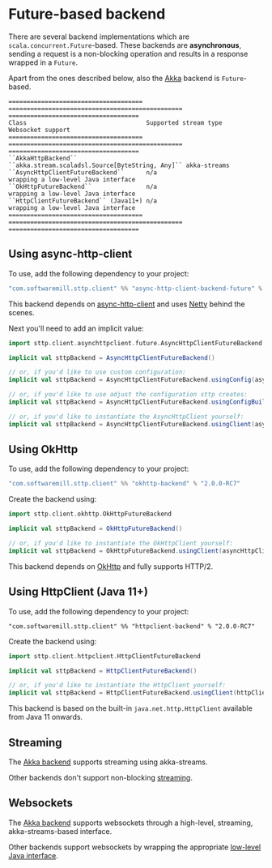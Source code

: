 # Future-based backend

There are several backend implementations which are `scala.concurrent.Future`-based. These backends are **asynchronous**, sending a request is a non-blocking operation and results in a response wrapped in a `Future`. 

Apart from the ones described below, also the [Akka](akka.html) backend is `Future`-based.

```eval_rst
===================================== ================================================ ====================================
Class                                 Supported stream type                            Websocket support
===================================== ================================================ ====================================
``AkkaHttpBackend``                   ``akka.stream.scaladsl.Source[ByteString, Any]`` akka-streams
``AsyncHttpClientFutureBackend``      n/a                                              wrapping a low-level Java interface
``OkHttpFutureBackend``               n/a                                              wrapping a low-level Java interface
``HttpClientFutureBackend`` (Java11+) n/a                                              wrapping a low-level Java interface
===================================== ================================================ ====================================
```

## Using async-http-client

To use, add the following dependency to your project:

```scala
"com.softwaremill.sttp.client" %% "async-http-client-backend-future" % "2.0.0-RC7"
```

This backend depends on [async-http-client](https://github.com/AsyncHttpClient/async-http-client) and uses [Netty](http://netty.io) behind the scenes.

Next you'll need to add an implicit value:

```scala
import sttp.client.asynchttpclient.future.AsyncHttpClientFutureBackend

implicit val sttpBackend = AsyncHttpClientFutureBackend()

// or, if you'd like to use custom configuration:
implicit val sttpBackend = AsyncHttpClientFutureBackend.usingConfig(asyncHttpClientConfig)

// or, if you'd like to use adjust the configuration sttp creates:
implicit val sttpBackend = AsyncHttpClientFutureBackend.usingConfigBuilder(adjustFunction, sttpOptions)

// or, if you'd like to instantiate the AsyncHttpClient yourself:
implicit val sttpBackend = AsyncHttpClientFutureBackend.usingClient(asyncHttpClient)
```

## Using OkHttp

To use, add the following dependency to your project:

```scala
"com.softwaremill.sttp.client" %% "okhttp-backend" % "2.0.0-RC7"
```

Create the backend using:

```scala
import sttp.client.okhttp.OkHttpFutureBackend

implicit val sttpBackend = OkHttpFutureBackend()

// or, if you'd like to instantiate the OkHttpClient yourself:
implicit val sttpBackend = OkHttpFutureBackend.usingClient(asyncHttpClient)
```

This backend depends on [OkHttp](http://square.github.io/okhttp/) and fully supports HTTP/2.

## Using HttpClient (Java 11+)

To use, add the following dependency to your project:

```
"com.softwaremill.sttp.client" %% "httpclient-backend" % "2.0.0-RC7"
```

Create the backend using:

```scala
import sttp.client.httpclient.HttpClientFutureBackend

implicit val sttpBackend = HttpClientFutureBackend()

// or, if you'd like to instantiate the HttpClient yourself:
implicit val sttpBackend = HttpClientFutureBackend.usingClient(httpClient)
```

This backend is based on the built-in `java.net.http.HttpClient` available from Java 11 onwards.

## Streaming

The [Akka backend](akka.html) supports streaming using akka-streams.

Other backends don't support non-blocking [streaming](../requests/streaming.html).

## Websockets

The [Akka backend](akka.html) supports websockets through a high-level, streaming, akka-streams-based interface.

Other backends support websockets by wrapping the appropriate [low-level Java interface](../websockets.html).